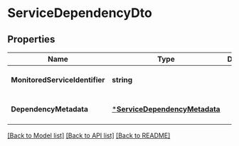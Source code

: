 # ServiceDependencyDto

## Properties
Name | Type | Description | Notes
------------ | ------------- | ------------- | -------------
**MonitoredServiceIdentifier** | **string** |  | [optional] [default to null]
**DependencyMetadata** | [***ServiceDependencyMetadata**](ServiceDependencyMetadata.md) |  | [optional] [default to null]

[[Back to Model list]](../README.md#documentation-for-models) [[Back to API list]](../README.md#documentation-for-api-endpoints) [[Back to README]](../README.md)

